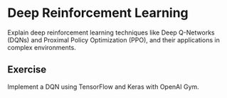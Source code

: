 # Deep Reinforcement Learning

Explain deep reinforcement learning techniques like Deep Q-Networks (DQNs) and Proximal Policy Optimization (PPO), and their applications in complex environments.

## Exercise

Implement a DQN using TensorFlow and Keras with OpenAI Gym.
